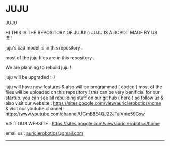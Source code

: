 # JUJU
JUJU


HI THIS IS THE REPOSITORY OF JUJU :) JUJU IS A ROBOT MADE BY US !!!!!
 

juju's cad model is in this repository . 

most of the juju files are in this repository .


We are planning to rebuild juju !






juju will be upgraded  :-)







juju will have new features & also will be programmed ( coded ) 
most of the files will be uploaded on this repository !
this can be very benificial for our startup.
you can see all rebuilding stuff on our git hub ( here ) so follow us & also visit our website : https://sites.google.com/view/auriclerobotics/home
& visit our youtube channel :  https://www.youtube.com/channel/UCmB8E4QJ22JTalVnie59Gxw

VISIT OUR WEBSITE : https://sites.google.com/view/auriclerobotics/home

email us :  auriclerobotics@gmail.com



_______________________________________________________________________________________________________________________________________________________________
